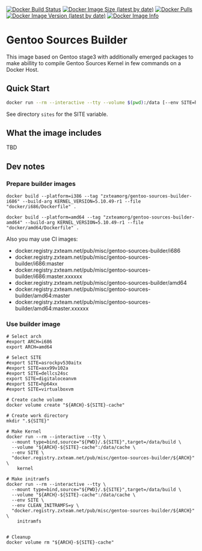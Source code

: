 [![Docker Build Status](https://img.shields.io/docker/build/zxteamorg/gentoo-sources-builder?label=Status)](https://hub.docker.com/r/zxteamorg/gentoo-sources-builder/builds)
[![Docker Image Size (latest by date)](https://img.shields.io/docker/image-size/zxteamorg/gentoo-sources-builder?label=Size)](https://hub.docker.com/r/zxteamorg/gentoo-sources-builder/tags)
[![Docker Pulls](https://img.shields.io/docker/pulls/zxteamorg/gentoo-sources-builder?label=Pulls)](https://hub.docker.com/r/zxteamorg/gentoo-sources-builder)
[![Docker Image Version (latest by date)](https://img.shields.io/docker/v/zxteamorg/gentoo-sources-builder?sort=semver&label=Version)](https://hub.docker.com/r/zxteamorg/gentoo-sources-builder/tags)
[![Docker Image Info](https://images.microbadger.com/badges/image/zxteamorg/gentoo-sources-builder.svg)](https://hub.docker.com/r/zxteamorg/gentoo-sources-builder/dockerfile)

# Gentoo Sources Builder

This image based on Gentoo stage3 with additionally emerged packages to make abillity to compile Gentoo Sources Kernel in few commands on a Docker Host.


## Quick Start

```bash
docker run --rm --interactive --tty --volume $(pwd):/data [--env SITE=hp64xx] zxteamorg/gentoo-sources-builder kernel
```

See directory `sites` for the SITE variable.

## What the image includes

TBD



## Dev notes

### Prepare builder images
```shell
docker build --platform=i386 --tag "zxteamorg/gentoo-sources-builder-i686" --build-arg KERNEL_VERSION=5.10.49-r1 --file "docker/i686/Dockerfile" .

docker build --platform=amd64 --tag "zxteamorg/gentoo-sources-builder-amd64" --build-arg KERNEL_VERSION=5.10.49-r1 --file "docker/amd64/Dockerfile" .
```

Also you may use CI images:

  * docker.registry.zxteam.net/pub/misc/gentoo-sources-builder/i686
  * docker.registry.zxteam.net/pub/misc/gentoo-sources-builder/i686:master
  * docker.registry.zxteam.net/pub/misc/gentoo-sources-builder/i686:master.xxxxxx
  * docker.registry.zxteam.net/pub/misc/gentoo-sources-builder/amd64
  * docker.registry.zxteam.net/pub/misc/gentoo-sources-builder/amd64:master
  * docker.registry.zxteam.net/pub/misc/gentoo-sources-builder/amd64:master.xxxxxx

### Use builder image

```shell
# Select arch
#export ARCH=i686
export ARCH=amd64

# Select SITE
#export SITE=asrockpv530aitx
#export SITE=axx99v102a
#export SITE=dellcs24sc
export SITE=digitaloceanvm
#export SITE=hp64xx
#export SITE=virtualboxvm

# Create cache volume
docker volume create "${ARCH}-${SITE}-cache"

# Create work directory
mkdir ".${SITE}"

# Make Kernel
docker run --rm --interactive --tty \
  --mount type=bind,source="${PWD}/.${SITE}",target=/data/build \
  --volume "${ARCH}-${SITE}-cache":/data/cache \
  --env SITE \
  "docker.registry.zxteam.net/pub/misc/gentoo-sources-builder/${ARCH}" \
    kernel

# Make initramfs
docker run --rm --interactive --tty \
  --mount type=bind,source="${PWD}/.${SITE}",target=/data/build \
  --volume "${ARCH}-${SITE}-cache":/data/cache \
  --env SITE \
  --env CLEAN_INITRAMFS=y \
  "docker.registry.zxteam.net/pub/misc/gentoo-sources-builder/${ARCH}" \
    initramfs


# Cleanup
docker volume rm "${ARCH}-${SITE}-cache"
```
